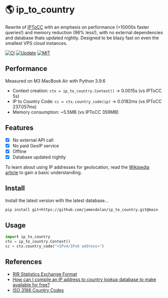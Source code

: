 # 🌎 ip_to_country
Rewrite of [IPToCC](https://github.com/roniemartinez/IPToCC) with an emphesis on performance (>10000x faster queries!) and memory reduction (98% less!), with no external dependencies and database thats updated nightly. Designed to be blazy fast on even the smallest VPS cloud instances.

[![CI](https://github.com/jamesdolan/ip_to_country/actions/workflows/ci.yml/badge.svg)](https://github.com/jamesdolan/ip_to_country/actions/workflows/ci.yml)
[![Update](https://github.com/jamesdolan/ip_to_country/actions/workflows/update.yml/badge.svg)](https://github.com/jamesdolan/ip_to_country/actions/workflows/update.yml)
[![MIT](https://img.shields.io/badge/license-MIT-blue.svg)](https://github.com/jamesdolan/IPToCC-Live/blob/master/LICENSE)

## Performance
Measured on M3 MacBook Air with Python 3.9.6
- Context creation: `ctx = ip_to_country.Context()` -> 0.0015s (vs IPToCC 5s)
- IP to Country Code: `cc = ctx.country_code(ip)` -> 0.0182ms (vs IPToCC 237.057ms)
- Memory consumption: ~5.5MB (vs IPToCC 359MB)

## Features
- [x] No external API call
- [x] No paid GeoIP service
- [x] Offline
- [x] Database updated nightly 

To learn about using IP addresses for geolocation, read the [Wikipedia article](https://en.wikipedia.org/wiki/Geolocation_software) to gain a basic understanding.

## Install
Install the latest version with the latest database...
```bash
pip install git+https://github.com/jamesdolan/ip_to_country.git@main
```

## Usage
```python
import ip_to_country
ctx = ip_to_country.Context()
cc = ctx.country_code("<IPv4/IPv6 address>")
```

## References
- [RIR Statistics Exchange Format](https://www.apnic.net/about-apnic/corporate-documents/documents/resource-guidelines/rir-statistics-exchange-format/)
- [How can I compile an IP address to country lookup database to make available for free?](https://webmasters.stackexchange.com/questions/34628/how-can-i-compile-an-ip-address-to-country-lookup-database-to-make-available-for)
- [ISO 3166 Country Codes](https://dev.maxmind.com/geoip/legacy/codes/iso3166/)